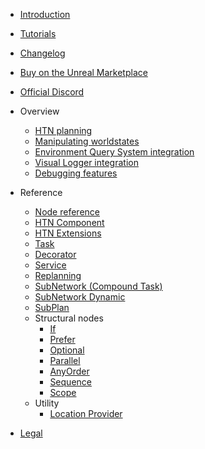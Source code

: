 - [Introduction](README.md)
- [Tutorials](tutorials.md)
- [Changelog](changelog.md)
- [Buy on the Unreal Marketplace](https://www.unrealengine.com/marketplace/product/29560d88937e4cd1a435f4b634890655)
- [Official Discord](https://discord.gg/CQjRPnDNtc)

- Overview

    - [HTN planning](planning.md)
    - [Manipulating worldstates](manipulating-worldstates.md)
    - [Environment Query System integration](eqs.md)
    - [Visual Logger integration](vislog.md)
    - [Debugging features](debugging.md)
    
- Reference

    - [Node reference](node-reference.md)
    - [HTN Component](htn-component.md)
    - [HTN Extensions](htn-extensions.md)
    - [Task](task.md)
    - [Decorator](decorator.md)
    - [Service](service.md)
    - [Replanning](replanning.md)
    - [SubNetwork (Compound Task)](subnetwork.md)
    - [SubNetwork Dynamic](subnetwork-dynamic.md)
    - [SubPlan](subplan.md)
    - Structural nodes
        - [If](if.md)
        - [Prefer](prefer.md)
        - [Optional](optional.md)
        - [Parallel](parallel.md)
        - [AnyOrder](anyorder.md)
        - [Sequence](sequence.md)
        - [Scope](scope.md)
    - Utility
        - [Location Provider](location-provider.md)

- [Legal](legal.md)
